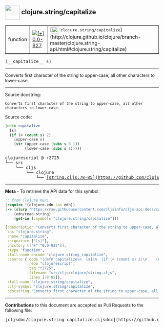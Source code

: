 ## <img width="48px" valign="middle" src="http://i.imgur.com/Hi20huC.png"> clojure.string/capitalize

 <table border="1">
<tr>

<td>function</td>
<td><a href="https://github.com/cljsinfo/cljs-api-docs/tree/0.0-927"><img valign="middle" alt="[+] 0.0-927" src="https://img.shields.io/badge/+-0.0--927-lightgrey.svg"></a> </td>
<td>
[<img height="24px" valign="middle" src="http://i.imgur.com/1GjPKvB.png"> <samp>clojure.string/capitalize</samp>](http://clojure.github.io/clojure/branch-master/clojure.string-api.html#clojure.string/capitalize)
</td>
</tr>
</table>

 <samp>
(__capitalize__ s)<br>
</samp>

---

Converts first character of the string to upper-case, all other characters to
lower-case.

---



Source docstring:

```
Converts first character of the string to upper-case, all other
characters to lower-case.
```

Source code:

```clj
(defn capitalize
  [s]
  (if (< (count s) 2)
    (upper-case s)
    (str (upper-case (subs s 0 1))
         (lower-case (subs s 1)))))
```

 <pre>
clojurescript @ r2725
└── src
    └── cljs
        └── clojure
            └── <ins>[string.cljs:78-85](https://github.com/clojure/clojurescript/blob/r2725/src/cljs/clojure/string.cljs#L78-L85)</ins>
</pre>


---

__Meta__ - To retrieve the API data for this symbol:

```clj
;; from Clojure REPL
(require '[clojure.edn :as edn])
(-> (slurp "https://raw.githubusercontent.com/cljsinfo/cljs-api-docs/catalog/cljs-api.edn")
    (edn/read-string)
    (get-in [:symbols "clojure.string/capitalize"]))
```

```clj
{:description "Converts first character of the string to upper-case, all other characters to\nlower-case.",
 :ns "clojure.string",
 :name "capitalize",
 :signature ["[s]"],
 :history [["+" "0.0-927"]],
 :type "function",
 :full-name-encode "clojure.string_capitalize",
 :source {:code "(defn capitalize\n  [s]\n  (if (< (count s) 2)\n    (upper-case s)\n    (str (upper-case (subs s 0 1))\n         (lower-case (subs s 1)))))",
          :repo "clojurescript",
          :tag "r2725",
          :filename "src/cljs/clojure/string.cljs",
          :lines [78 85]},
 :full-name "clojure.string/capitalize",
 :clj-symbol "clojure.string/capitalize",
 :docstring "Converts first character of the string to upper-case, all other\ncharacters to lower-case."}

```

---

__Contributions__ to this document are accepted as Pull Requests to the following file:

 <pre>
[cljsdoc/clojure.string_capitalize.cljsdoc](https://github.com/cljsinfo/cljs-api-docs/blob/master/cljsdoc/clojure.string_capitalize.cljsdoc)
</pre>

